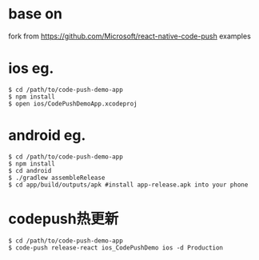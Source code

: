 # base on

fork from https://github.com/Microsoft/react-native-code-push examples

# ios eg.

```shell
$ cd /path/to/code-push-demo-app
$ npm install
$ open ios/CodePushDemoApp.xcodeproj
```

# android eg.

```shell
$ cd /path/to/code-push-demo-app
$ npm install
$ cd android
$ ./gradlew assembleRelease
$ cd app/build/outputs/apk #install app-release.apk into your phone
```

# codepush热更新

```
$ cd /path/to/code-push-demo-app
$ code-push release-react ios_CodePushDemo ios -d Production
```